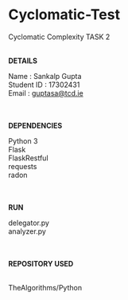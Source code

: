 # Cyclomatic-Test
Cyclomatic Complexity TASK 2<br><br>


<b>DETAILS</b><br>

  Name  : Sankalp Gupta<br>
  Student ID  : 17302431<br>
  Email : guptasa@tcd.ie <br><br><br>
  
<b>DEPENDENCIES</b><br>

  Python 3<br>
  Flask<br>
  FlaskRestful<br>
  requests<br>
  radon<br><br><br>
  
  <b>RUN</b><br>
 
   delegator.py<br>
   analyzer.py<br><br><br>
   
      
<b>REPOSITORY USED</b><br><br>

  TheAlgorithms/Python<br><br>
  
 
 
 
  

  
